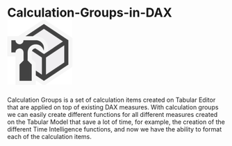 # Calculation-Groups-in-DAX                ![alt text](https://github.com/Justmaister/Calculation-Groups-in-DAX/blob/master/tabular_editor_icon.png)

Calculation Groups is a set of calculation items created on Tabular Editor that are applied on top of existing DAX measures. 
With calculation groups we can easily create different functions for all different measures created on the Tabular Model that save a lot of time, for example, the creation of the different Time Intelligence functions, and now we have the ability to format each of the calculation items.  



